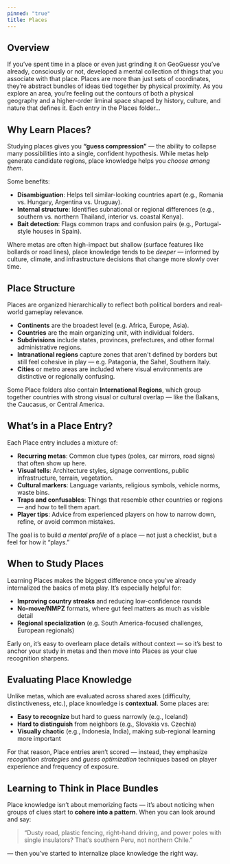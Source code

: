 ```yaml
---
pinned: "true"
title: Places
---
```

## **Overview**

If you’ve spent time in a place or even just grinding it on GeoGuessr you’ve already, consciously or not, developed a mental collection of things that you associate with that place. Places are more than just sets of coordinates, they’re abstract bundles of ideas tied together by physical proximity. As you explore an area, you’re feeling out the contours of both a physical geography and a higher-order liminal space shaped by history, culture, and nature that defines it. Each entry in the Places folder… 

## **Why Learn Places?**

Studying places gives you **“guess compression”** — the ability to collapse many possibilities into a single, confident hypothesis. While metas help generate candidate regions, place knowledge helps you *choose among them*.

Some benefits:
- **Disambiguation**: Helps tell similar-looking countries apart (e.g., Romania vs. Hungary, Argentina vs. Uruguay).
- **Internal structure**: Identifies subnational or regional differences (e.g., southern vs. northern Thailand, interior vs. coastal Kenya).
- **Bait detection**: Flags common traps and confusion pairs (e.g., Portugal-style houses in Spain).

Where metas are often high-impact but shallow (surface features like bollards or road lines), place knowledge tends to be *deeper* — informed by culture, climate, and infrastructure decisions that change more slowly over time.

## **Place Structure**

Places are organized hierarchically to reflect both political borders and real-world gameplay relevance.

- **Continents** are the broadest level (e.g. Africa, Europe, Asia).
- **Countries** are the main organizing unit, with individual folders.
- **Subdivisions** include states, provinces, prefectures, and other formal administrative regions.
- **Intranational regions** capture zones that aren't defined by borders but still feel cohesive in play — e.g. Patagonia, the Sahel, Southern Italy.
- **Cities** or metro areas are included where visual environments are distinctive or regionally confusing.

Some Place folders also contain **International Regions**, which group together countries with strong visual or cultural overlap — like the Balkans, the Caucasus, or Central America.

## **What’s in a Place Entry?**

Each Place entry includes a mixture of:
- **Recurring metas**: Common clue types (poles, car mirrors, road signs) that often show up here.
- **Visual tells**: Architecture styles, signage conventions, public infrastructure, terrain, vegetation.
- **Cultural markers**: Language variants, religious symbols, vehicle norms, waste bins.
- **Traps and confusables**: Things that resemble other countries or regions — and how to tell them apart.
- **Player tips**: Advice from experienced players on how to narrow down, refine, or avoid common mistakes.

The goal is to build *a mental profile* of a place — not just a checklist, but a feel for how it “plays.”

## **When to Study Places**

Learning Places makes the biggest difference once you’ve already internalized the basics of meta play. It’s especially helpful for:
- **Improving country streaks** and reducing low-confidence rounds
- **No-move/NMPZ** formats, where gut feel matters as much as visible detail
- **Regional specialization** (e.g. South America-focused challenges, European regionals)

Early on, it’s easy to overlearn place details without context — so it’s best to anchor your study in metas and then move into Places as your clue recognition sharpens.

## **Evaluating Place Knowledge**

Unlike metas, which are evaluated across shared axes (difficulty, distinctiveness, etc.), place knowledge is **contextual**. Some places are:
- **Easy to recognize** but hard to guess narrowly (e.g., Iceland)
- **Hard to distinguish** from neighbors (e.g., Slovakia vs. Czechia)
- **Visually chaotic** (e.g., Indonesia, India), making sub-regional learning more important

For that reason, Place entries aren’t scored — instead, they emphasize *recognition strategies* and *guess optimization* techniques based on player experience and frequency of exposure.

## **Learning to Think in Place Bundles**

Place knowledge isn’t about memorizing facts — it’s about noticing when groups of clues start to **cohere into a pattern**. When you can look around and say:

> “Dusty road, plastic fencing, right-hand driving, and power poles with single insulators? That’s southern Peru, not northern Chile.”

— then you’ve started to internalize place knowledge the right way.